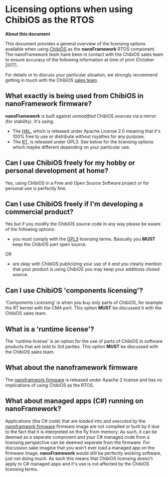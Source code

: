 # Licensing options when using ChibiOS as the RTOS

**About this document**

This document provides a general overview of the licensing options available when using [ChibiOS](http://chibios.org) as the **nanoFramework** RTOS component.
The nanoFramework team have been in contact with the ChibiOS sales team to ensure accuracy of the following information at time of print (October 2017).

For details or to discuss your particular situation, we strongly recommend getting in touch with the ChibiOS [sales team](http://chibios.org/dokuwiki/doku.php?id=chibios:licensing:quote).

## What exactly is being used from ChibiOS in **nanoFramework** firmware?

**nanoFramework** is built against _unmodified_ ChibiOS sources via a mirror (for stability). It's using:
* The [HAL](http://chibios.org/dokuwiki/doku.php?id=chibios:product:hal:start), which is released under Apache License 2.0 meaning that it's 100% free to use or distribute without royalties for any purpose.
* The [RT](http://chibios.org/dokuwiki/doku.php?id=chibios:product:rt:start), is released under GPL3. See below for the licensing options which maybe different depending on your particular use. 

## Can I use ChibiOS freely for my hobby or personal development at home?

Yes, using ChibiOS in a Free and Open Source Software project or for personal use is perfectly fine.

## Can I use ChibiOS freely if I'm developing a commercial product?

Yes but if you modify the ChibiOS source code in any way please be aware of the following options:
* you must comply with the [GPL3](https://www.gnu.org/licenses/gpl.html) licensing terms. Basically you **MUST** keep the ChibiOS part open source. 

OR

* are okay with ChibiOS publicizing your use of it _and_ you clearly mention that your product is using ChibiOS you may keep your additions closed source.

## Can I use ChibiOS 'components licensing'?

'Components Licensing' is when you buy only parts of ChibiOS, for example the RT kernel with the CM4 port. This option **MUST** be discussed it with the ChibiOS sales team.

## What is a 'runtime license'?

The 'runtime license' is an option for the use of parts of ChibiOS in software products that are sold to 3rd parties. This option **MUST** be discussed with the ChibiOS sales team.

## What about the **nanoframework** firmware
The [nanoframwork firmware](nanoframework/nf-interpreter) is released under Apache 2 license and has no implications of using ChibiOS as the RTOS.

## What about managed apps (C#) running on **nanoFramework**?

Applications (the C# code) that are _loaded_ into and _executed by_ the [nanoframwork firmware](nanoframework/nf-interpreter) firmware image are not compiled or built by it due to the fact that it is interpreted on the fly from memory. As such, it can be deemed as a seperate component and _your_ C# managed code from a licensing perspective can be deemed seperate from the firmware. For discussion sake imagine that you won't ever load a managed app on the firmware image. **nanoFramework** would still be perfectly working software, just not doing much.
As such this means that ChibiOS licensing doesn't apply to C# managed apps and it's use is not affected by the ChibiOS licensing terms.
